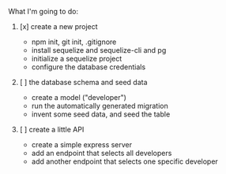 What I'm going to do:

1.  [x] create a new project

    - npm init, git init, .gitignore
    - install sequelize and sequelize-cli and pg
    - initialize a sequelize project
    - configure the database credentials

2.  [ ] the database schema and seed data

    - create a model ("developer")
    - run the automatically generated migration
    - invent some seed data, and seed the table

3.  [ ] create a little API

    - create a simple express server
    - add an endpoint that selects all developers
    - add another endpoint that selects one specific developer
